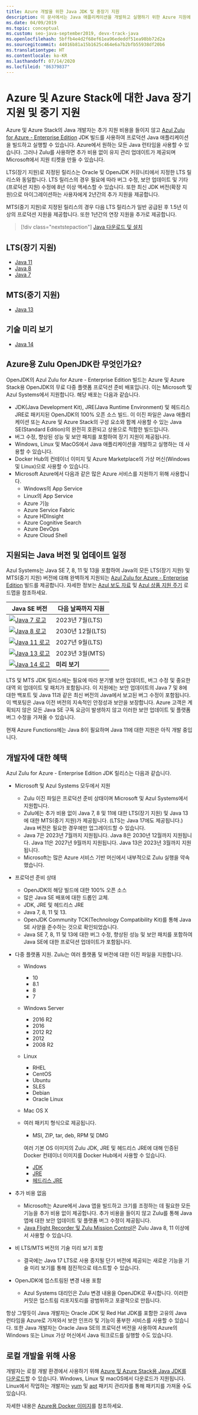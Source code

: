 ```yaml
---
title: Azure 개발을 위한 Java JDK 및 중장기 지원
description: 이 문서에서는 Java 애플리케이션을 개발하고 실행하기 위한 Azure 지원에 대한 다운로드 및 설명을 제공합니다.
ms.date: 04/09/2019
ms.topic: conceptual
ms.custom: seo-java-september2019, devx-track-java
ms.openlocfilehash: 5bffb4e4d2f68ef61ea96ededdf51ea98bb72d2a
ms.sourcegitcommit: 44016b81a15b1625c464e6a7b2bfb55938df20b6
ms.translationtype: HT
ms.contentlocale: ko-KR
ms.lasthandoff: 07/14/2020
ms.locfileid: "86379837"
---
```

# <a name="java-long-term-support-and-medium-term-support-on-azure-and-azure-stack"></a>Azure 및 Azure Stack에 대한 Java 장기 지원 및 중기 지원

Azure 및 Azure Stack의 Java 개발자는 추가 지원 비용을 들이지 않고 [Azul Zulu for Azure - Enterprise Edition](https://www.azul.com/downloads/azure-only/zulu/) JDK 빌드를 사용하여 프로덕션 Java 애플리케이션을 빌드하고 실행할 수 있습니다. Azure에서 원하는 모든 Java 런타임을 사용할 수 있습니다. 그러나 Zulu를 사용하면 추가 비용 없이 유지 관리 업데이트가 제공되며 Microsoft에서 지원 티켓을 만들 수 있습니다.

LTS(장기 지원)로 지정된 릴리스는 Oracle 및 OpenJDK 커뮤니티에서 지정한 LTS 릴리스와 동일합니다. LTS 릴리스의 경우 필요에 따라 버그 수정, 보안 업데이트 및 기타(프로덕션 지원) 수정에 8년 이상 액세스할 수 있습니다. 또한 최신 JDK 버전(확장 지원)으로 마이그레이션하는 사용자에게 2년간의 추가 지원을 제공합니다.

MTS(중기 지원)로 지정된 릴리스의 경우 다음 LTS 릴리스가 일반 공급된 후 1.5년 이상의 프로덕션 지원을 제공합니다. 또한 1년간의 연장 지원을 추가로 제공합니다.

> [!div class="nextstepaction"]
> [Java 다운로드 및 설치](java-jdk-install.md)

## <a name="long-term-support-lts"></a>LTS(장기 지원)

* [Java 11](https://www.azul.com/downloads/azure-only/zulu/?&version=java-11-lts)
* [Java 8](https://www.azul.com/downloads/azure-only/zulu/?&version=java-8-lts)
* [Java 7](https://www.azul.com/downloads/azure-only/zulu/?&version=java-7-lts)

## <a name="medium-term-support-mts"></a>MTS(중기 지원)

* [Java 13](https://www.azul.com/downloads/azure-only/zulu/?&version=java-13)

## <a name="technical-preview"></a>기술 미리 보기

* [Java 14](https://www.azul.com/downloads/azure-only/zulu/?version=java-14)

## <a name="what-is-the-zulu-openjdk-for-azure"></a>Azure용 Zulu OpenJDK란 무엇인가요?

OpenJDK의 Azul Zulu for Azure - Enterprise Edition 빌드는 Azure 및 Azure Stack용 OpenJDK의 무료 다중 플랫폼 프로덕션 준비 배포입니다. 이는 Microsoft 및 Azul Systems에서 지원합니다. 해당 배포는 다음과 같습니다.

* JDK(Java Development Kit), JRE(Java Runtime Environment) 및 헤드리스 JRE로 패키지된 OpenJDK의 100% 오픈 소스 빌드. 이 이진 파일은 Java 애플리케이션 또는 Azure 및 Azure Stack의 구성 요소와 함께 사용할 수 있는 Java SE(Standard Edition)의 완전히 호환되고 상용으로 적합한 빌드입니다.
* 버그 수정, 향상된 성능 및 보안 패치를 포함하여 장기 지원이 제공됩니다.
* Windows, Linux 및 MacOS에서 Java 애플리케이션을 개발하고 실행하는 데 사용할 수 있습니다.
* Docker Hub의 컨테이너 이미지 및 Azure Marketplace의 가상 머신(Windows 및 Linux)으로 사용할 수 있습니다.
* Microsoft Azure에서 다음과 같은 많은 Azure 서비스를 지원하기 위해 사용합니다.
  * Windows의 App Service
  * Linux의 App Service
  * Azure 기능
  * Azure Service Fabric
  * Azure HDInsight
  * Azure Cognitive Search
  * Azure DevOps
  * Azure Cloud Shell  

## <a name="supported-java-versions-and-update-schedule"></a>지원되는 Java 버전 및 업데이트 일정

Azul Systems는 Java SE 7, 8, 11 및 13을 포함하여 Java의 모든 LTS(장기 지원) 및 MTS(중기 지원) 버전에 대해 완벽하게 지원되는 [Azul Zulu for Azure - Enterprise Edition](https://www.azul.com/downloads/azure-only/zulu/) 빌드를 제공합니다. 자세한 정보는 [Azul 보도 자료](https://www.azul.com/press_release/free-java-production-support-for-microsoft-azure-azure-stack) 및 [Azul 상품 지원 주기](https://www.azul.com/products/azul_support_roadmap/) 로드맵을 참조하세요.

|Java SE 버전  |다음 날짜까지 지원  |
|---------|----------|
|[![Java 7 로고](media/supported-java-versions-java-7.png)](https://www.azul.com/downloads/azure-only/zulu/?&version=java-7-lts) |2023년 7월(LTS)|
|[![Java 8 로고](media/supported-java-versions-java-8.png)](https://www.azul.com/downloads/azure-only/zulu/?&version=java-8-lts) |2030년 12월(LTS)|
|[![Java 11 로고](media/supported-java-versions-java-11.png)](https://www.azul.com/downloads/azure-only/zulu/?&version=java-11-lts) |2027년 9월(LTS)|
|[![Java 13 로고](media/supported-java-versions-java-13.png)](https://www.azul.com/downloads/azure-only/zulu/?&version=java-13) |2023년 3월(MTS)|
|[![Java 14 로고](media/supported-java-versions-java-14.png)](https://www.azul.com/downloads/azure-only/zulu/?version=java-14) |**미리 보기**|

LTS 및 MTS JDK 릴리스에는 필요에 따라 분기별 보안 업데이트, 버그 수정 및 중요한 대역 외 업데이트 및 패치가 포함됩니다. 이 지원에는 보안 업데이트의 Java 7 및 8에 대한 백포트 및 Java 11과 같은 최신 버전의 Java에서 보고된 버그 수정이 포함됩니다. 이 백포팅은 Java 이전 버전의 지속적인 안정성과 보안을 보장합니다. Azure 고객은 계획되지 않은 모든 Java SE 구독 요금이 발생하지 않고 이러한 보안 업데이트 및 플랫폼 버그 수정을 가져올 수 있습니다.

현재 Azure Functions에는 Java 8이 필요하며 Java 11에 대한 지원은 아직 개발 중입니다.

## <a name="benefits-for-developers"></a>개발자에 대한 혜택

Azul Zulu for Azure - Enterprise Edition JDK 릴리스는 다음과 같습니다.

- Microsoft 및 Azul Systems 모두에서 지원

   * Zulu 이진 파일은 프로덕션 준비 상태이며 Microsoft 및 Azul Systems에서 지원합니다.
   * Zulu에는 추가 비용 없이 Java 7, 8 및 11에 대한 LTS(장기 지원) 및 Java 13에 대한 MTS(중기 지원)가 제공됩니다. (LTS는 Java 17에도 제공됩니다.) Java 버전은 필요한 경우에만 업그레이드할 수 있습니다.
   * Java 7은 2023년 7월까지 지원됩니다. Java 8은 2030년 12월까지 지원됩니다. Java 11은 2027년 9월까지 지원됩니다. Java 13은 2023년 3월까지 지원됩니다.
   * Microsoft는 많은 Azure 서비스 기반 머신에서 내부적으로 Zulu 실행을 약속했습니다.

- 프로덕션 준비 상태

   * OpenJDK의 해당 빌드에 대한 100% 오픈 소스
   * 많은 Java SE 배포에 대한 드롭인 교체.
   * JDK, JRE 및 헤드리스 JRE
   * Java 7, 8, 11 및 13.
   * OpenJDK Community TCK(Technology Compatibility Kit)를 통해 Java SE 사양을 준수하는 것으로 확인되었습니다.
   * Java SE 7, 8, 11 및 13에 대한 버그 수정, 향상된 성능 및 보안 패치를 포함하여 Java SE에 대한 프로덕션 업데이트가 포함됩니다.

- 다중 플랫폼 지원. Zulu는 여러 플랫폼 및 버전에 대한 이진 파일을 지원합니다.

   * Windows
     * 10
     * 8.1
     * 8
     * 7
   * Windows Server
     * 2016 R2
     * 2016
     * 2012 R2
     * 2012
     * 2008 R2
   * Linux
     * RHEL
     * CentOS
     * Ubuntu
     * SLES
     * Debian
     * Oracle Linux
   * Mac OS X
   * 여러 패키지 형식으로 제공됩니다.
     * MSI, ZIP, tar, deb, RPM 및 DMG

     여러 기본 OS 이미지의 Zulu JDK, JRE 및 헤드리스 JRE에 대해 인증된 Docker 컨테이너 이미지를 Docker Hub에서 사용할 수 있습니다.

     * [JDK](https://hub.docker.com/_/microsoft-java-jdk)
     * [JRE](https://hub.docker.com/_/microsoft-java-jre)
     * [헤드리스 JRE](https://hub.docker.com/_/microsoft-java-jre-headless)

- 추가 비용 없음

   * Microsoft는 Azure에서 Java 앱을 빌드하고 크기를 조정하는 데 필요한 모든 기능을 추가 비용 없이 제공합니다. 추가 비용을 들이지 않고 Zulu를 통해 Java 앱에 대한 보안 업데이트 및 플랫폼 버그 수정이 제공됩니다.
   * [Java Flight Recorder 및 Zulu Mission Control](java-jdk-flight-recorder-and-mission-control.md)은 Zulu Java 8, 11 이상에서 사용할 수 있습니다.

- 비 LTS/MTS 버전의 기술 미리 보기 포함

   * 결국에는 Java 17 LTS로 사용 중지될 단기 버전에 제공되는 새로운 기능을 기술 미리 보기를 통해 점진적으로 테스트할 수 있습니다.

- OpenJDK에 업스트림된 변경 내용 포함
   * Azul Systems 대리인은 Zulu 변경 내용을 OpenJDK로 푸시합니다. 이러한 커밋은 업스트림 리포지토리를 광범위하고 포괄적으로 만듭니다.

항상 그렇듯이 Java 개발자는 Oracle JDK 및 Red Hat JDK를 포함한 고유의 Java 런타임을 Azure로 가져와서 보안 인프라 및 기능이 풍부한 서비스를 사용할 수 있습니다. 또한 Java 개발자는 Oracle Java SE의 프로덕션 버전을 사용하여 Azure의 Windows 또는 Linux 가상 머신에서 Java 워크로드를 실행할 수도 있습니다.

## <a name="use-for-local-development"></a>로컬 개발을 위해 사용

개발자는 로컬 개발 환경에서 사용하기 위해 [Azure 및 Azure Stack용 Java JDK를 다운로드](https://www.azul.com/downloads/azure-only/zulu/)할 수 있습니다. Windows, Linux 및 macOS에서 다운로드가 지원됩니다. Linux에서 작업하는 개발자는 [yum](https://www.azul.com/downloads/azure-only/zulu/#yum-repo) 및 [apt](https://www.azul.com/downloads/azure-only/zulu/#apt-repo) 패키지 관리자를 통해 패키지를 가져올 수도 있습니다.

자세한 내용은 [Azure용 Docker 이미지](java-jdk-docker-images.md)를 참조하세요.
